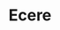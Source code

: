 ---
codehost: https://github.com/ecere
facebook: https://facebook.com/EcereSDK
linkedin: https://linkedin.com/company/ecere-corporation
logohandle: ecereca
sort: ecere
title: Ecere
twitter: https://x.com/EcereCorp
website: http://ecere.ca/
youtube: https://www.youtube.com/channel/UCYrXYLyTfLQ6ImEm29MJZgg
---